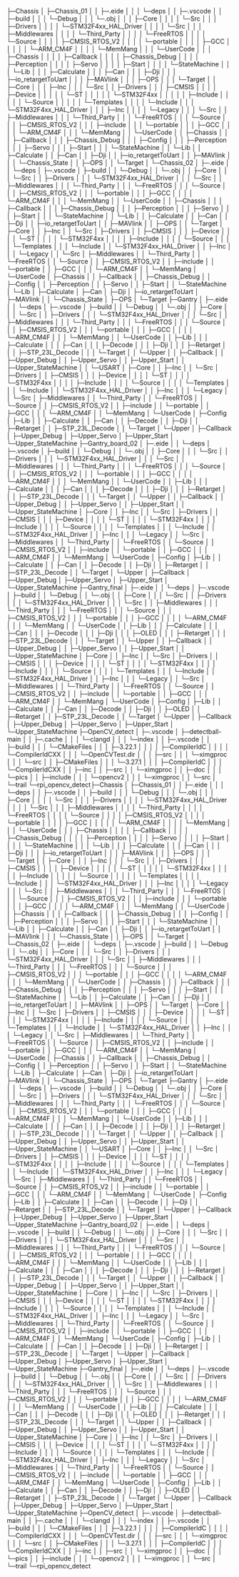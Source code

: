 ├─Chassis
│  ├─Chassis_01
│  │  ├─.eide
│  │  │  └─deps
│  │  ├─.vscode
│  │  ├─build
│  │  │  └─Debug
│  │  │      └─.obj
│  │  │          ├─Core
│  │  │          │  └─Src
│  │  │          ├─Drivers
│  │  │          │  └─STM32F4xx_HAL_Driver
│  │  │          │      └─Src
│  │  │          ├─Middlewares
│  │  │          │  └─Third_Party
│  │  │          │      └─FreeRTOS
│  │  │          │          └─Source
│  │  │          │              ├─CMSIS_RTOS_V2
│  │  │          │              └─portable
│  │  │          │                  ├─GCC
│  │  │          │                  │  └─ARM_CM4F
│  │  │          │                  └─MemMang
│  │  │          └─UserCode
│  │  │              ├─Chassis
│  │  │              │  ├─Callback
│  │  │              │  ├─Chassis_Debug
│  │  │              │  ├─Perception
│  │  │              │  ├─Servo
│  │  │              │  ├─Start
│  │  │              │  └─StateMachine
│  │  │              └─Lib
│  │  │                  ├─Calculate
│  │  │                  ├─Can
│  │  │                  ├─Dji
│  │  │                  ├─io_retargetToUart
│  │  │                  ├─MAVlink
│  │  │                  ├─OPS
│  │  │                  └─Target
│  │  ├─Core
│  │  │  ├─Inc
│  │  │  └─Src
│  │  ├─Drivers
│  │  │  ├─CMSIS
│  │  │  │  ├─Device
│  │  │  │  │  └─ST
│  │  │  │  │      └─STM32F4xx
│  │  │  │  │          ├─Include
│  │  │  │  │          └─Source
│  │  │  │  │              └─Templates
│  │  │  │  └─Include
│  │  │  └─STM32F4xx_HAL_Driver
│  │  │      ├─Inc
│  │  │      │  └─Legacy
│  │  │      └─Src
│  │  ├─Middlewares
│  │  │  └─Third_Party
│  │  │      └─FreeRTOS
│  │  │          └─Source
│  │  │              ├─CMSIS_RTOS_V2
│  │  │              ├─include
│  │  │              └─portable
│  │  │                  ├─GCC
│  │  │                  │  └─ARM_CM4F
│  │  │                  └─MemMang
│  │  └─UserCode
│  │      ├─Chassis
│  │      │  ├─Callback
│  │      │  ├─Chassis_Debug
│  │      │  ├─Config
│  │      │  ├─Perception
│  │      │  ├─Servo
│  │      │  ├─Start
│  │      │  └─StateMachine
│  │      └─Lib
│  │          ├─Calculate
│  │          ├─Can
│  │          ├─Dji
│  │          ├─io_retargetToUart
│  │          ├─MAVlink
│  │          │  └─Chassis_State
│  │          ├─OPS
│  │          └─Target
│  └─Chassis_02
│      ├─.eide
│      │  └─deps
│      ├─.vscode
│      ├─build
│      │  └─Debug
│      │      └─.obj
│      │          ├─Core
│      │          │  └─Src
│      │          ├─Drivers
│      │          │  └─STM32F4xx_HAL_Driver
│      │          │      └─Src
│      │          ├─Middlewares
│      │          │  └─Third_Party
│      │          │      └─FreeRTOS
│      │          │          └─Source
│      │          │              ├─CMSIS_RTOS_V2
│      │          │              └─portable
│      │          │                  ├─GCC
│      │          │                  │  └─ARM_CM4F
│      │          │                  └─MemMang
│      │          └─UserCode
│      │              ├─Chassis
│      │              │  ├─Callback
│      │              │  ├─Chassis_Debug
│      │              │  ├─Perception
│      │              │  ├─Servo
│      │              │  ├─Start
│      │              │  └─StateMachine
│      │              └─Lib
│      │                  ├─Calculate
│      │                  ├─Can
│      │                  ├─Dji
│      │                  ├─io_retargetToUart
│      │                  ├─MAVlink
│      │                  ├─OPS
│      │                  └─Target
│      ├─Core
│      │  ├─Inc
│      │  └─Src
│      ├─Drivers
│      │  ├─CMSIS
│      │  │  ├─Device
│      │  │  │  └─ST
│      │  │  │      └─STM32F4xx
│      │  │  │          ├─Include
│      │  │  │          └─Source
│      │  │  │              └─Templates
│      │  │  └─Include
│      │  └─STM32F4xx_HAL_Driver
│      │      ├─Inc
│      │      │  └─Legacy
│      │      └─Src
│      ├─Middlewares
│      │  └─Third_Party
│      │      └─FreeRTOS
│      │          └─Source
│      │              ├─CMSIS_RTOS_V2
│      │              ├─include
│      │              └─portable
│      │                  ├─GCC
│      │                  │  └─ARM_CM4F
│      │                  └─MemMang
│      └─UserCode
│          ├─Chassis
│          │  ├─Callback
│          │  ├─Chassis_Debug
│          │  ├─Config
│          │  ├─Perception
│          │  ├─Servo
│          │  ├─Start
│          │  └─StateMachine
│          └─Lib
│              ├─Calculate
│              ├─Can
│              ├─Dji
│              ├─io_retargetToUart
│              ├─MAVlink
│              │  └─Chassis_State
│              ├─OPS
│              └─Target
├─Gantry
│  ├─.eide
│  │  └─deps
│  ├─.vscode
│  ├─build
│  │  └─Debug
│  │      └─.obj
│  │          ├─Core
│  │          │  └─Src
│  │          ├─Drivers
│  │          │  └─STM32F4xx_HAL_Driver
│  │          │      └─Src
│  │          ├─Middlewares
│  │          │  └─Third_Party
│  │          │      └─FreeRTOS
│  │          │          └─Source
│  │          │              ├─CMSIS_RTOS_V2
│  │          │              └─portable
│  │          │                  ├─GCC
│  │          │                  │  └─ARM_CM4F
│  │          │                  └─MemMang
│  │          └─UserCode
│  │              ├─Lib
│  │              │  ├─Calculate
│  │              │  ├─Can
│  │              │  ├─Decode
│  │              │  ├─Dji
│  │              │  ├─Retarget
│  │              │  ├─STP_23L_Decode
│  │              │  └─Target
│  │              └─Upper
│  │                  ├─Callback
│  │                  ├─Upper_Debug
│  │                  ├─Upper_Servo
│  │                  ├─Upper_Start
│  │                  ├─Upper_StateMachine
│  │                  └─USART
│  ├─Core
│  │  ├─Inc
│  │  └─Src
│  ├─Drivers
│  │  ├─CMSIS
│  │  │  ├─Device
│  │  │  │  └─ST
│  │  │  │      └─STM32F4xx
│  │  │  │          ├─Include
│  │  │  │          └─Source
│  │  │  │              └─Templates
│  │  │  └─Include
│  │  └─STM32F4xx_HAL_Driver
│  │      ├─Inc
│  │      │  └─Legacy
│  │      └─Src
│  ├─Middlewares
│  │  └─Third_Party
│  │      └─FreeRTOS
│  │          └─Source
│  │              ├─CMSIS_RTOS_V2
│  │              ├─include
│  │              └─portable
│  │                  ├─GCC
│  │                  │  └─ARM_CM4F
│  │                  └─MemMang
│  └─UserCode
│      ├─Config
│      ├─Lib
│      │  ├─Calculate
│      │  ├─Can
│      │  ├─Decode
│      │  ├─Dji
│      │  ├─Retarget
│      │  ├─STP_23L_Decode
│      │  └─Target
│      └─Upper
│          ├─Callback
│          ├─Upper_Debug
│          ├─Upper_Servo
│          ├─Upper_Start
│          └─Upper_StateMachine
├─Gantry_board_02
│  ├─.eide
│  │  └─deps
│  ├─.vscode
│  ├─build
│  │  └─Debug
│  │      └─.obj
│  │          ├─Core
│  │          │  └─Src
│  │          ├─Drivers
│  │          │  └─STM32F4xx_HAL_Driver
│  │          │      └─Src
│  │          ├─Middlewares
│  │          │  └─Third_Party
│  │          │      └─FreeRTOS
│  │          │          └─Source
│  │          │              ├─CMSIS_RTOS_V2
│  │          │              └─portable
│  │          │                  ├─GCC
│  │          │                  │  └─ARM_CM4F
│  │          │                  └─MemMang
│  │          └─UserCode
│  │              ├─Lib
│  │              │  ├─Calculate
│  │              │  ├─Can
│  │              │  ├─Decode
│  │              │  ├─Dji
│  │              │  ├─Retarget
│  │              │  ├─STP_23L_Decode
│  │              │  └─Target
│  │              └─Upper
│  │                  ├─Callback
│  │                  ├─Upper_Debug
│  │                  ├─Upper_Servo
│  │                  ├─Upper_Start
│  │                  └─Upper_StateMachine
│  ├─Core
│  │  ├─Inc
│  │  └─Src
│  ├─Drivers
│  │  ├─CMSIS
│  │  │  ├─Device
│  │  │  │  └─ST
│  │  │  │      └─STM32F4xx
│  │  │  │          ├─Include
│  │  │  │          └─Source
│  │  │  │              └─Templates
│  │  │  └─Include
│  │  └─STM32F4xx_HAL_Driver
│  │      ├─Inc
│  │      │  └─Legacy
│  │      └─Src
│  ├─Middlewares
│  │  └─Third_Party
│  │      └─FreeRTOS
│  │          └─Source
│  │              ├─CMSIS_RTOS_V2
│  │              ├─include
│  │              └─portable
│  │                  ├─GCC
│  │                  │  └─ARM_CM4F
│  │                  └─MemMang
│  └─UserCode
│      ├─Config
│      ├─Lib
│      │  ├─Calculate
│      │  ├─Can
│      │  ├─Decode
│      │  ├─Dji
│      │  ├─Retarget
│      │  ├─STP_23L_Decode
│      │  └─Target
│      └─Upper
│          ├─Callback
│          ├─Upper_Debug
│          ├─Upper_Servo
│          ├─Upper_Start
│          └─Upper_StateMachine
├─Gantry_final
│  ├─.eide
│  │  └─deps
│  ├─.vscode
│  ├─build
│  │  └─Debug
│  │      └─.obj
│  │          ├─Core
│  │          │  └─Src
│  │          ├─Drivers
│  │          │  └─STM32F4xx_HAL_Driver
│  │          │      └─Src
│  │          ├─Middlewares
│  │          │  └─Third_Party
│  │          │      └─FreeRTOS
│  │          │          └─Source
│  │          │              ├─CMSIS_RTOS_V2
│  │          │              └─portable
│  │          │                  ├─GCC
│  │          │                  │  └─ARM_CM4F
│  │          │                  └─MemMang
│  │          └─UserCode
│  │              ├─Lib
│  │              │  ├─Calculate
│  │              │  ├─Can
│  │              │  ├─Decode
│  │              │  ├─Dji
│  │              │  ├─OLED
│  │              │  ├─Retarget
│  │              │  ├─STP_23L_Decode
│  │              │  └─Target
│  │              └─Upper
│  │                  ├─Callback
│  │                  ├─Upper_Debug
│  │                  ├─Upper_Servo
│  │                  ├─Upper_Start
│  │                  └─Upper_StateMachine
│  ├─Core
│  │  ├─Inc
│  │  └─Src
│  ├─Drivers
│  │  ├─CMSIS
│  │  │  ├─Device
│  │  │  │  └─ST
│  │  │  │      └─STM32F4xx
│  │  │  │          ├─Include
│  │  │  │          └─Source
│  │  │  │              └─Templates
│  │  │  └─Include
│  │  └─STM32F4xx_HAL_Driver
│  │      ├─Inc
│  │      │  └─Legacy
│  │      └─Src
│  ├─Middlewares
│  │  └─Third_Party
│  │      └─FreeRTOS
│  │          └─Source
│  │              ├─CMSIS_RTOS_V2
│  │              ├─include
│  │              └─portable
│  │                  ├─GCC
│  │                  │  └─ARM_CM4F
│  │                  └─MemMang
│  └─UserCode
│      ├─Config
│      ├─Lib
│      │  ├─Calculate
│      │  ├─Can
│      │  ├─Decode
│      │  ├─Dji
│      │  ├─OLED
│      │  ├─Retarget
│      │  ├─STP_23L_Decode
│      │  └─Target
│      └─Upper
│          ├─Callback
│          ├─Upper_Debug
│          ├─Upper_Servo
│          ├─Upper_Start
│          └─Upper_StateMachine
├─OpenCV_detect
│  ├─.vscode
│  ├─detectball-main
│  │  ├─.cache
│  │  │  └─clangd
│  │  │      └─index
│  │  ├─.vscode
│  │  ├─build
│  │  │  └─CMakeFiles
│  │  │      ├─3.22.1
│  │  │      │  ├─CompilerIdC
│  │  │      │  └─CompilerIdCXX
│  │  │      └─OpenCVTest.dir
│  │  │          ├─src
│  │  │          └─ximgproc
│  │  │              └─src
│  │  ├─CMakeFiles
│  │  │  └─3.27.1
│  │  │      ├─CompilerIdC
│  │  │      └─CompilerIdCXX
│  │  ├─inc
│  │  ├─src
│  │  └─ximgproc
│  │      ├─doc
│  │      │  └─pics
│  │      ├─include
│  │      │  └─opencv2
│  │      │      └─ximgproc
│  │      └─src
│  └─trail
└─rpi_opencv_detect├─Chassis
│  ├─Chassis_01
│  │  ├─.eide
│  │  │  └─deps
│  │  ├─.vscode
│  │  ├─build
│  │  │  └─Debug
│  │  │      └─.obj
│  │  │          ├─Core
│  │  │          │  └─Src
│  │  │          ├─Drivers
│  │  │          │  └─STM32F4xx_HAL_Driver
│  │  │          │      └─Src
│  │  │          ├─Middlewares
│  │  │          │  └─Third_Party
│  │  │          │      └─FreeRTOS
│  │  │          │          └─Source
│  │  │          │              ├─CMSIS_RTOS_V2
│  │  │          │              └─portable
│  │  │          │                  ├─GCC
│  │  │          │                  │  └─ARM_CM4F
│  │  │          │                  └─MemMang
│  │  │          └─UserCode
│  │  │              ├─Chassis
│  │  │              │  ├─Callback
│  │  │              │  ├─Chassis_Debug
│  │  │              │  ├─Perception
│  │  │              │  ├─Servo
│  │  │              │  ├─Start
│  │  │              │  └─StateMachine
│  │  │              └─Lib
│  │  │                  ├─Calculate
│  │  │                  ├─Can
│  │  │                  ├─Dji
│  │  │                  ├─io_retargetToUart
│  │  │                  ├─MAVlink
│  │  │                  ├─OPS
│  │  │                  └─Target
│  │  ├─Core
│  │  │  ├─Inc
│  │  │  └─Src
│  │  ├─Drivers
│  │  │  ├─CMSIS
│  │  │  │  ├─Device
│  │  │  │  │  └─ST
│  │  │  │  │      └─STM32F4xx
│  │  │  │  │          ├─Include
│  │  │  │  │          └─Source
│  │  │  │  │              └─Templates
│  │  │  │  └─Include
│  │  │  └─STM32F4xx_HAL_Driver
│  │  │      ├─Inc
│  │  │      │  └─Legacy
│  │  │      └─Src
│  │  ├─Middlewares
│  │  │  └─Third_Party
│  │  │      └─FreeRTOS
│  │  │          └─Source
│  │  │              ├─CMSIS_RTOS_V2
│  │  │              ├─include
│  │  │              └─portable
│  │  │                  ├─GCC
│  │  │                  │  └─ARM_CM4F
│  │  │                  └─MemMang
│  │  └─UserCode
│  │      ├─Chassis
│  │      │  ├─Callback
│  │      │  ├─Chassis_Debug
│  │      │  ├─Config
│  │      │  ├─Perception
│  │      │  ├─Servo
│  │      │  ├─Start
│  │      │  └─StateMachine
│  │      └─Lib
│  │          ├─Calculate
│  │          ├─Can
│  │          ├─Dji
│  │          ├─io_retargetToUart
│  │          ├─MAVlink
│  │          │  └─Chassis_State
│  │          ├─OPS
│  │          └─Target
│  └─Chassis_02
│      ├─.eide
│      │  └─deps
│      ├─.vscode
│      ├─build
│      │  └─Debug
│      │      └─.obj
│      │          ├─Core
│      │          │  └─Src
│      │          ├─Drivers
│      │          │  └─STM32F4xx_HAL_Driver
│      │          │      └─Src
│      │          ├─Middlewares
│      │          │  └─Third_Party
│      │          │      └─FreeRTOS
│      │          │          └─Source
│      │          │              ├─CMSIS_RTOS_V2
│      │          │              └─portable
│      │          │                  ├─GCC
│      │          │                  │  └─ARM_CM4F
│      │          │                  └─MemMang
│      │          └─UserCode
│      │              ├─Chassis
│      │              │  ├─Callback
│      │              │  ├─Chassis_Debug
│      │              │  ├─Perception
│      │              │  ├─Servo
│      │              │  ├─Start
│      │              │  └─StateMachine
│      │              └─Lib
│      │                  ├─Calculate
│      │                  ├─Can
│      │                  ├─Dji
│      │                  ├─io_retargetToUart
│      │                  ├─MAVlink
│      │                  ├─OPS
│      │                  └─Target
│      ├─Core
│      │  ├─Inc
│      │  └─Src
│      ├─Drivers
│      │  ├─CMSIS
│      │  │  ├─Device
│      │  │  │  └─ST
│      │  │  │      └─STM32F4xx
│      │  │  │          ├─Include
│      │  │  │          └─Source
│      │  │  │              └─Templates
│      │  │  └─Include
│      │  └─STM32F4xx_HAL_Driver
│      │      ├─Inc
│      │      │  └─Legacy
│      │      └─Src
│      ├─Middlewares
│      │  └─Third_Party
│      │      └─FreeRTOS
│      │          └─Source
│      │              ├─CMSIS_RTOS_V2
│      │              ├─include
│      │              └─portable
│      │                  ├─GCC
│      │                  │  └─ARM_CM4F
│      │                  └─MemMang
│      └─UserCode
│          ├─Chassis
│          │  ├─Callback
│          │  ├─Chassis_Debug
│          │  ├─Config
│          │  ├─Perception
│          │  ├─Servo
│          │  ├─Start
│          │  └─StateMachine
│          └─Lib
│              ├─Calculate
│              ├─Can
│              ├─Dji
│              ├─io_retargetToUart
│              ├─MAVlink
│              │  └─Chassis_State
│              ├─OPS
│              └─Target
├─Gantry
│  ├─.eide
│  │  └─deps
│  ├─.vscode
│  ├─build
│  │  └─Debug
│  │      └─.obj
│  │          ├─Core
│  │          │  └─Src
│  │          ├─Drivers
│  │          │  └─STM32F4xx_HAL_Driver
│  │          │      └─Src
│  │          ├─Middlewares
│  │          │  └─Third_Party
│  │          │      └─FreeRTOS
│  │          │          └─Source
│  │          │              ├─CMSIS_RTOS_V2
│  │          │              └─portable
│  │          │                  ├─GCC
│  │          │                  │  └─ARM_CM4F
│  │          │                  └─MemMang
│  │          └─UserCode
│  │              ├─Lib
│  │              │  ├─Calculate
│  │              │  ├─Can
│  │              │  ├─Decode
│  │              │  ├─Dji
│  │              │  ├─Retarget
│  │              │  ├─STP_23L_Decode
│  │              │  └─Target
│  │              └─Upper
│  │                  ├─Callback
│  │                  ├─Upper_Debug
│  │                  ├─Upper_Servo
│  │                  ├─Upper_Start
│  │                  ├─Upper_StateMachine
│  │                  └─USART
│  ├─Core
│  │  ├─Inc
│  │  └─Src
│  ├─Drivers
│  │  ├─CMSIS
│  │  │  ├─Device
│  │  │  │  └─ST
│  │  │  │      └─STM32F4xx
│  │  │  │          ├─Include
│  │  │  │          └─Source
│  │  │  │              └─Templates
│  │  │  └─Include
│  │  └─STM32F4xx_HAL_Driver
│  │      ├─Inc
│  │      │  └─Legacy
│  │      └─Src
│  ├─Middlewares
│  │  └─Third_Party
│  │      └─FreeRTOS
│  │          └─Source
│  │              ├─CMSIS_RTOS_V2
│  │              ├─include
│  │              └─portable
│  │                  ├─GCC
│  │                  │  └─ARM_CM4F
│  │                  └─MemMang
│  └─UserCode
│      ├─Config
│      ├─Lib
│      │  ├─Calculate
│      │  ├─Can
│      │  ├─Decode
│      │  ├─Dji
│      │  ├─Retarget
│      │  ├─STP_23L_Decode
│      │  └─Target
│      └─Upper
│          ├─Callback
│          ├─Upper_Debug
│          ├─Upper_Servo
│          ├─Upper_Start
│          └─Upper_StateMachine
├─Gantry_board_02
│  ├─.eide
│  │  └─deps
│  ├─.vscode
│  ├─build
│  │  └─Debug
│  │      └─.obj
│  │          ├─Core
│  │          │  └─Src
│  │          ├─Drivers
│  │          │  └─STM32F4xx_HAL_Driver
│  │          │      └─Src
│  │          ├─Middlewares
│  │          │  └─Third_Party
│  │          │      └─FreeRTOS
│  │          │          └─Source
│  │          │              ├─CMSIS_RTOS_V2
│  │          │              └─portable
│  │          │                  ├─GCC
│  │          │                  │  └─ARM_CM4F
│  │          │                  └─MemMang
│  │          └─UserCode
│  │              ├─Lib
│  │              │  ├─Calculate
│  │              │  ├─Can
│  │              │  ├─Decode
│  │              │  ├─Dji
│  │              │  ├─Retarget
│  │              │  ├─STP_23L_Decode
│  │              │  └─Target
│  │              └─Upper
│  │                  ├─Callback
│  │                  ├─Upper_Debug
│  │                  ├─Upper_Servo
│  │                  ├─Upper_Start
│  │                  └─Upper_StateMachine
│  ├─Core
│  │  ├─Inc
│  │  └─Src
│  ├─Drivers
│  │  ├─CMSIS
│  │  │  ├─Device
│  │  │  │  └─ST
│  │  │  │      └─STM32F4xx
│  │  │  │          ├─Include
│  │  │  │          └─Source
│  │  │  │              └─Templates
│  │  │  └─Include
│  │  └─STM32F4xx_HAL_Driver
│  │      ├─Inc
│  │      │  └─Legacy
│  │      └─Src
│  ├─Middlewares
│  │  └─Third_Party
│  │      └─FreeRTOS
│  │          └─Source
│  │              ├─CMSIS_RTOS_V2
│  │              ├─include
│  │              └─portable
│  │                  ├─GCC
│  │                  │  └─ARM_CM4F
│  │                  └─MemMang
│  └─UserCode
│      ├─Config
│      ├─Lib
│      │  ├─Calculate
│      │  ├─Can
│      │  ├─Decode
│      │  ├─Dji
│      │  ├─Retarget
│      │  ├─STP_23L_Decode
│      │  └─Target
│      └─Upper
│          ├─Callback
│          ├─Upper_Debug
│          ├─Upper_Servo
│          ├─Upper_Start
│          └─Upper_StateMachine
├─Gantry_final
│  ├─.eide
│  │  └─deps
│  ├─.vscode
│  ├─build
│  │  └─Debug
│  │      └─.obj
│  │          ├─Core
│  │          │  └─Src
│  │          ├─Drivers
│  │          │  └─STM32F4xx_HAL_Driver
│  │          │      └─Src
│  │          ├─Middlewares
│  │          │  └─Third_Party
│  │          │      └─FreeRTOS
│  │          │          └─Source
│  │          │              ├─CMSIS_RTOS_V2
│  │          │              └─portable
│  │          │                  ├─GCC
│  │          │                  │  └─ARM_CM4F
│  │          │                  └─MemMang
│  │          └─UserCode
│  │              ├─Lib
│  │              │  ├─Calculate
│  │              │  ├─Can
│  │              │  ├─Decode
│  │              │  ├─Dji
│  │              │  ├─OLED
│  │              │  ├─Retarget
│  │              │  ├─STP_23L_Decode
│  │              │  └─Target
│  │              └─Upper
│  │                  ├─Callback
│  │                  ├─Upper_Debug
│  │                  ├─Upper_Servo
│  │                  ├─Upper_Start
│  │                  └─Upper_StateMachine
│  ├─Core
│  │  ├─Inc
│  │  └─Src
│  ├─Drivers
│  │  ├─CMSIS
│  │  │  ├─Device
│  │  │  │  └─ST
│  │  │  │      └─STM32F4xx
│  │  │  │          ├─Include
│  │  │  │          └─Source
│  │  │  │              └─Templates
│  │  │  └─Include
│  │  └─STM32F4xx_HAL_Driver
│  │      ├─Inc
│  │      │  └─Legacy
│  │      └─Src
│  ├─Middlewares
│  │  └─Third_Party
│  │      └─FreeRTOS
│  │          └─Source
│  │              ├─CMSIS_RTOS_V2
│  │              ├─include
│  │              └─portable
│  │                  ├─GCC
│  │                  │  └─ARM_CM4F
│  │                  └─MemMang
│  └─UserCode
│      ├─Config
│      ├─Lib
│      │  ├─Calculate
│      │  ├─Can
│      │  ├─Decode
│      │  ├─Dji
│      │  ├─OLED
│      │  ├─Retarget
│      │  ├─STP_23L_Decode
│      │  └─Target
│      └─Upper
│          ├─Callback
│          ├─Upper_Debug
│          ├─Upper_Servo
│          ├─Upper_Start
│          └─Upper_StateMachine
├─OpenCV_detect
│  ├─.vscode
│  ├─detectball-main
│  │  ├─.cache
│  │  │  └─clangd
│  │  │      └─index
│  │  ├─.vscode
│  │  ├─build
│  │  │  └─CMakeFiles
│  │  │      ├─3.22.1
│  │  │      │  ├─CompilerIdC
│  │  │      │  └─CompilerIdCXX
│  │  │      └─OpenCVTest.dir
│  │  │          ├─src
│  │  │          └─ximgproc
│  │  │              └─src
│  │  ├─CMakeFiles
│  │  │  └─3.27.1
│  │  │      ├─CompilerIdC
│  │  │      └─CompilerIdCXX
│  │  ├─inc
│  │  ├─src
│  │  └─ximgproc
│  │      ├─doc
│  │      │  └─pics
│  │      ├─include
│  │      │  └─opencv2
│  │      │      └─ximgproc
│  │      └─src
│  └─trail
└─rpi_opencv_detect
